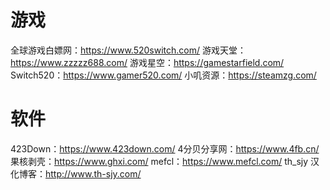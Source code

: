 # 游戏
全球游戏白嫖网：https://www.520switch.com/
游戏天堂：https://www.zzzzz688.com/
游戏星空：https://gamestarfield.com/
Switch520：https://www.gamer520.com/
小叽资源：https://steamzg.com/


# 软件
423Down：https://www.423down.com/
4分贝分享网：https://www.4fb.cn/
果核剥壳：https://www.ghxi.com/
mefcl：https://www.mefcl.com/
th_sjy 汉化博客：http://www.th-sjy.com/